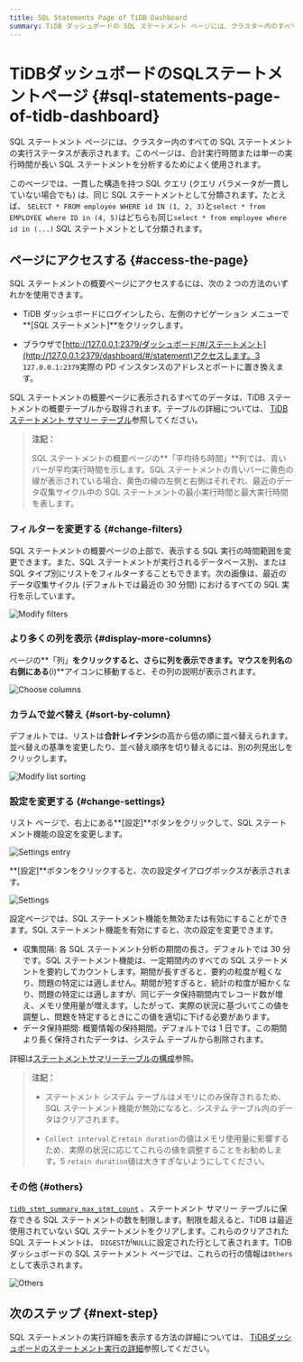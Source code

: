 ```yaml
---
title: SQL Statements Page of TiDB Dashboard
summary: TiDB ダッシュボードの SQL ステートメント ページには、クラスター内のすべての SQL ステートメントの実行ステータスが表示されます。ユーザーは、長時間実行される SQL ステートメントを分析でき、アクセス、フィルター、列の追加表示、並べ替え、設定の変更などのオプションが提供されます。このページには、保存される SQL ステートメントの数を制限する機能も含まれています。詳細については、TiDB ダッシュボードのドキュメントをご覧ください。
---
```


# TiDBダッシュボードのSQLステートメントページ {#sql-statements-page-of-tidb-dashboard}

SQL ステートメント ページには、クラスター内のすべての SQL ステートメントの実行ステータスが表示されます。このページは、合計実行時間または単一の実行時間が長い SQL ステートメントを分析するためによく使用されます。

このページでは、一貫した構造を持つ SQL クエリ (クエリ パラメータが一貫していない場合でも) は、同じ SQL ステートメントとして分類されます。たとえば、 `SELECT * FROM employee WHERE id IN (1, 2, 3)`と`select * from EMPLOYEE where ID in (4, 5)`はどちらも同じ`select * from employee where id in (...)` SQL ステートメントとして分類されます。

## ページにアクセスする {#access-the-page}

SQL ステートメントの概要ページにアクセスするには、次の 2 つの方法のいずれかを使用できます。

-   TiDB ダッシュボードにログインしたら、左側のナビゲーション メニューで**[SQL ステートメント]**をクリックします。

-   ブラウザで[http://127.0.0.1:2379/ダッシュボード/#/ステートメント](http://127.0.0.1:2379/dashboard/#/statement)アクセスします。3 `127.0.0.1:2379`実際の PD インスタンスのアドレスとポートに置き換えます。

SQL ステートメントの概要ページに表示されるすべてのデータは、TiDB ステートメントの概要テーブルから取得されます。テーブルの詳細については、 [TiDB ステートメント サマリー テーブル](/statement-summary-tables.md)参照してください。

> **注記：**
>
> SQL ステートメントの概要ページの**「平均待ち時間」**列では、青いバーが平均実行時間を示します。SQL ステートメントの青いバーに黄色の線が表示されている場合、黄色の線の左側と右側はそれぞれ、最近のデータ収集サイクル中の SQL ステートメントの最小実行時間と最大実行時間を表します。

### フィルターを変更する {#change-filters}

SQL ステートメントの概要ページの上部で、表示する SQL 実行の時間範囲を変更できます。また、SQL ステートメントが実行されるデータベース別、または SQL タイプ別にリストをフィルターすることもできます。次の画像は、最近のデータ収集サイクル (デフォルトでは最近の 30 分間) におけるすべての SQL 実行を示しています。

![Modify filters](https://download.pingcap.com/images/docs/dashboard/dashboard-statement-filter-options.png)

### より多くの列を表示 {#display-more-columns}

ページの**「列」**をクリックすると、さらに列を表示できます。マウスを列名の右側にある**(i)**アイコンに移動すると、その列の説明が表示されます。

![Choose columns](https://download.pingcap.com/images/docs/dashboard/dashboard-statement-columns-selector.png)

### カラムで並べ替え {#sort-by-column}

デフォルトでは、リストは**合計レイテンシ**の高から低の順に並べ替えられます。並べ替えの基準を変更したり、並べ替え順序を切り替えるには、別の列見出しをクリックします。

![Modify list sorting](https://download.pingcap.com/images/docs/dashboard/dashboard-statement-change-order.png)

### 設定を変更する {#change-settings}

リスト ページで、右上にある**[設定]**ボタンをクリックして、SQL ステートメント機能の設定を変更します。

![Settings entry](https://download.pingcap.com/images/docs/dashboard/dashboard-statement-setting-entry.png)

**[設定]**ボタンをクリックすると、次の設定ダイアログボックスが表示されます。

![Settings](https://download.pingcap.com/images/docs/dashboard/dashboard-statement-settings.png)

設定ページでは、SQL ステートメント機能を無効または有効にすることができます。SQL ステートメント機能を有効にすると、次の設定を変更できます。

-   収集間隔: 各 SQL ステートメント分析の期間の長さ。デフォルトでは 30 分です。SQL ステートメント機能は、一定期間内のすべての SQL ステートメントを要約してカウントします。期間が長すぎると、要約の粒度が粗くなり、問題の特定には適しません。期間が短すぎると、統計の粒度が細かくなり、問題の特定には適しますが、同じデータ保持期間内でレコード数が増え、メモリ使用量が増えます。したがって、実際の状況に基づいてこの値を調整し、問題を特定するときにこの値を適切に下げる必要があります。
-   データ保持期間: 概要情報の保持期間。デフォルトでは 1 日です。この期間より長く保持されたデータは、システム テーブルから削除されます。

詳細は[ステートメントサマリーテーブルの構成](/statement-summary-tables.md#parameter-configuration)参照。

> **注記：**
>
> -   ステートメント システム テーブルはメモリにのみ保存されるため、SQL ステートメント機能が無効になると、システム テーブル内のデータはクリアされます。
>
> -   `Collect interval`と`retain duration`の値はメモリ使用量に影響するため、実際の状況に応じてこれらの値を調整することをお勧めします。5 `retain duration`値は大きすぎないようにしてください。

### その他 {#others}

[`tidb_stmt_summary_max_stmt_count`](/system-variables.md#tidb_stmt_summary_max_stmt_count-new-in-v40) 、ステートメント サマリー テーブルに保存できる SQL ステートメントの数を制限します。制限を超えると、TiDB は最近使用されていない SQL ステートメントをクリアします。これらのクリアされた SQL ステートメントは、 `DIGEST`が`NULL`に設定された行として表されます。TiDB ダッシュボードの SQL ステートメント ページでは、これらの行の情報は`Others`として表示されます。

![Others](https://download.pingcap.com/images/docs/dashboard/dashboard-statement-other-row.png)

## 次のステップ {#next-step}

SQL ステートメントの実行詳細を表示する方法の詳細については、 [TiDBダッシュボードのステートメント実行の詳細](/dashboard/dashboard-statement-details.md)参照してください。
